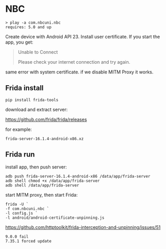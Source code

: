 # NBC

~~~
> play -a com.nbcuni.nbc
requires: 5.0 and up
~~~

Create device with Android API 23. Install user certificate. If you start the
app, you get:

> Unable to Connect
>
> Please check your internet connection and try again.

same error with system certificate. if we disable MITM Proxy it works.

## Frida install

~~~
pip install frida-tools
~~~

download and extract server:

https://github.com/frida/frida/releases

for example:

~~~
frida-server-16.1.4-android-x86.xz
~~~

## Frida run

install app, then push server:

~~~
adb push frida-server-16.1.4-android-x86 /data/app/frida-server
adb shell chmod +x /data/app/frida-server
adb shell /data/app/frida-server
~~~

start MITM proxy, then start Frida:

~~~
frida -U `
-f com.nbcuni.nbc `
-l config.js `
-l android/android-certificate-unpinning.js
~~~

https://github.com/httptoolkit/frida-interception-and-unpinning/issues/51

~~~
9.0.0 fail
7.35.1 forced update
~~~
